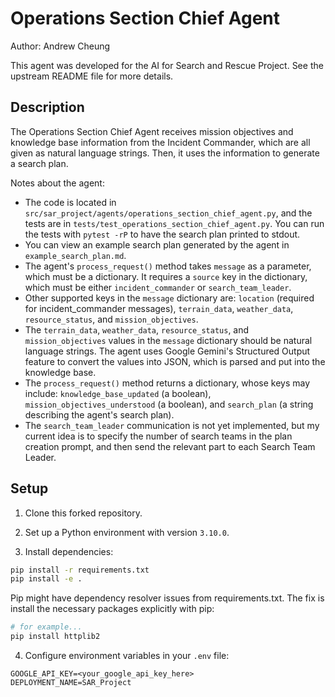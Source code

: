 # Operations Section Chief Agent

Author: Andrew Cheung

This agent was developed for the AI for Search and Rescue Project. See the upstream README file for more details.


## Description
The Operations Section Chief Agent receives mission objectives and knowledge base information from the Incident Commander, which are all given as natural language strings. Then, it uses the information to generate a search plan.

Notes about the agent:
* The code is located in `src/sar_project/agents/operations_section_chief_agent.py`, and the tests are in `tests/test_operations_section_chief_agent.py`. You can run the tests with `pytest -rP` to have the search plan printed to stdout.
* You can view an example search plan generated by the agent in `example_search_plan.md`.
* The agent's `process_request()` method takes `message` as a parameter, which must be a dictionary. It requires a `source` key in the dictionary, which must be either `incident_commander` or `search_team_leader`. 
* Other supported keys in the `message` dictionary are: `location` (required for incident_commander messages), `terrain_data`, `weather_data`, `resource_status`, and `mission_objectives`.
* The `terrain_data`, `weather_data`, `resource_status`, and `mission_objectives` values in the `message` dictionary should be natural language strings. The agent uses Google Gemini's Structured Output feature to convert the values into JSON, which is parsed and put into the knowledge base.
* The `process_request()` method returns a dictionary, whose keys may include: `knowledge_base_updated` (a boolean), `mission_objectives_understood` (a boolean), and `search_plan` (a string describing the agent's search plan).
* The `search_team_leader` communication is not yet implemented, but my current idea is to specify the number of search teams in the plan creation prompt, and then send the relevant part to each Search Team Leader.


## Setup
1. Clone this forked repository.

2. Set up a Python environment with version `3.10.0`.

3. Install dependencies:
```bash
pip install -r requirements.txt
pip install -e .
```

Pip might have dependency resolver issues from requirements.txt. The fix is install the necessary packages explicitly with pip:
```bash
# for example...
pip install httplib2
```

4. Configure environment variables in your `.env` file:
```
GOOGLE_API_KEY=<your_google_api_key_here>
DEPLOYMENT_NAME=SAR_Project
```
